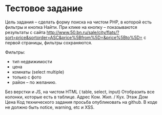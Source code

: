 # Тестовое задание
Цель задания – сделать форму поиска на чистом PHP, в которой есть фильтры и кнопка Найти.
При клике на кнопку – показываются результаты  с сайта http://www.50.bn.ru/sale/city/flats/?sort=price&sortorder=ASC&price%5Bfrom%5D=&price%5Bto%5D= с первой страницы, фильтры сохраняются.

Фильтры: 
* тип недвижимости
* цена
* комнаты (select multiple)
* только с фото
* район – по желанию.

Без верстки и JS, на чистом HTML ( table, select, input)
Отобразить все колонки, которые есть в таблице. 
Адрес  Ком.  Жил. / Кух.  Этаж  Дом  Цена
Код технического задания просьба опубликовать на github.
В коде не должно быть notice, warning, etс и XSS.